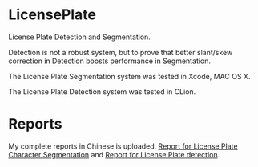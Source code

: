 # LicensePlate
License Plate Detection and Segmentation.

Detection is not a robust system, but to prove that better slant/skew correction in Detection boosts performance in Segmentation.

The License Plate Segmentation system was tested in Xcode, MAC OS X.

The License Plate Detection system was tested in CLion.

# Reports

My complete reports in Chinese is uploaded. [Report for License Plate Character Segmentation](https://github.com/laoreja/LicensePlate/blob/master/%E5%9F%BA%E4%BA%8E%E5%9E%82%E7%9B%B4%E6%8A%95%E5%BD%B1%E7%9A%84%E8%BD%A6%E7%89%8C%E5%88%86%E5%89%B2.pdf) and [Report for License Plate detection](https://github.com/laoreja/LicensePlate/blob/master/%E9%A2%9C%E8%89%B2%E5%AE%9A%E4%BD%8D%E4%B8%8E%E5%80%BE%E6%96%9C%E5%81%8F%E7%A7%BB%E7%9F%AB%E6%AD%A3.pdf).
